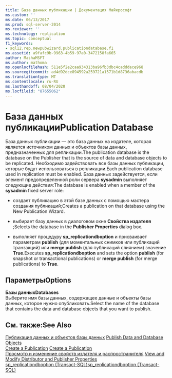 ```yaml
---
title: База данных публикации | Документация Майкрософт
ms.custom: ''
ms.date: 06/13/2017
ms.prod: sql-server-2014
ms.reviewer: ''
ms.technology: replication
ms.topic: conceptual
f1_keywords:
- sql12.rep.newpubwizard.publicationdatabase.f1
ms.assetid: a9fafc9b-9963-4b59-97a0-3472158fa665
author: MashaMSFT
ms.author: mathoma
ms.openlocfilehash: 511e5f2e2caa934313ba96fb3dbc4cadddace968
ms.sourcegitcommit: ad4d92dce894592a259721a1571b1d8736abacdb
ms.translationtype: MT
ms.contentlocale: ru-RU
ms.lasthandoff: 08/04/2020
ms.locfileid: "87655062"
---
```

# <a name="publication-database"></a><span data-ttu-id="13f6d-102">База данных публикации</span><span class="sxs-lookup"><span data-stu-id="13f6d-102">Publication Database</span></span>
  <span data-ttu-id="13f6d-103">База данных публикации — это база данных на издателе, которая является источником данных и объектов базы данных, предназначенных для репликации.</span><span class="sxs-lookup"><span data-stu-id="13f6d-103">The publication database is the database on the Publisher that is the source of data and database objects to be replicated.</span></span> <span data-ttu-id="13f6d-104">Необходимо задействовать все базы данных публикации, которые будут использоваться в репликации.</span><span class="sxs-lookup"><span data-stu-id="13f6d-104">Each publication database used in replication must be enabled.</span></span> <span data-ttu-id="13f6d-105">База данных задействуется, если элемент предопределенной роли сервера **sysadmin** выполняет следующие действия:</span><span class="sxs-lookup"><span data-stu-id="13f6d-105">The database is enabled when a member of the **sysadmin** fixed server role:</span></span>  
  
-   <span data-ttu-id="13f6d-106">создает публикацию в этой базе данных с помощью мастера создания публикаций;</span><span class="sxs-lookup"><span data-stu-id="13f6d-106">Creates a publication on that database using the New Publication Wizard.</span></span>  
  
-   <span data-ttu-id="13f6d-107">выбирает базу данных в диалоговом окне **Свойства издателя** ;</span><span class="sxs-lookup"><span data-stu-id="13f6d-107">Selects the database in the **Publisher Properties** dialog box.</span></span>  
  
-   <span data-ttu-id="13f6d-108">выполняет процедуру **sp_replicationdboption** и присваивает параметрам **publish** (для моментальных снимков или публикаций транзакций) или **merge publish** (для публикаций слиянием) значение **True**.</span><span class="sxs-lookup"><span data-stu-id="13f6d-108">Executes **sp_replicationdboption** and sets the option **publish** (for snapshot or transactional publications) or **merge publish** (for merge publications) to **True**.</span></span>  
  
## <a name="options"></a><span data-ttu-id="13f6d-109">Параметры</span><span class="sxs-lookup"><span data-stu-id="13f6d-109">Options</span></span>  
 <span data-ttu-id="13f6d-110">**Базы данных**</span><span class="sxs-lookup"><span data-stu-id="13f6d-110">**Databases**</span></span>  
 <span data-ttu-id="13f6d-111">Выберите имя базы данных, содержащее данные и объекты базы данных, которое нужно опубликовать.</span><span class="sxs-lookup"><span data-stu-id="13f6d-111">Select the name of the database that contains the data and database objects that you want to publish.</span></span>  
  
## <a name="see-also"></a><span data-ttu-id="13f6d-112">См. также:</span><span class="sxs-lookup"><span data-stu-id="13f6d-112">See Also</span></span>  
 <span data-ttu-id="13f6d-113">[Публикация данных и объектов базы данных](publish/publish-data-and-database-objects.md) </span><span class="sxs-lookup"><span data-stu-id="13f6d-113">[Publish Data and Database Objects](publish/publish-data-and-database-objects.md) </span></span>  
 <span data-ttu-id="13f6d-114">[Create a Publication](publish/create-a-publication.md) </span><span class="sxs-lookup"><span data-stu-id="13f6d-114">[Create a Publication](publish/create-a-publication.md) </span></span>  
 <span data-ttu-id="13f6d-115">[Просмотр и изменение свойств издателя и распространителя](view-and-modify-distributor-and-publisher-properties.md) </span><span class="sxs-lookup"><span data-stu-id="13f6d-115">[View and Modify Distributor and Publisher Properties](view-and-modify-distributor-and-publisher-properties.md) </span></span>  
 [<span data-ttu-id="13f6d-116">sp_replicationdboption (Transact-SQL)</span><span class="sxs-lookup"><span data-stu-id="13f6d-116">sp_replicationdboption &#40;Transact-SQL&#41;</span></span>](/sql/relational-databases/system-stored-procedures/sp-replicationdboption-transact-sql)  
  
  
